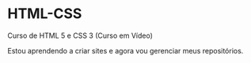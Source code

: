 # HTML-CSS
 Curso de HTML 5 e CSS 3 (Curso em Vídeo)

Estou aprendendo a criar sites e agora vou gerenciar meus repositórios.